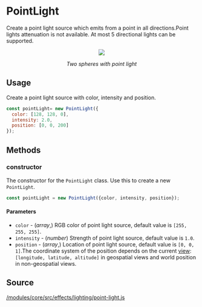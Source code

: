 # PointLight

Create a point light source which emits from a point in all directions.Point lights attenuation is not available. At most 5 directional lights can be supported.

<div align="center">
  <div>
    <img src="https://raw.github.com/visgl/deck.gl-data/master/images/whats-new/point-light.gif" />
    <p><i>Two spheres with point light</i></p>
  </div>
</div>

## Usage

Create a point light source with color, intensity and position.
```js
const pointLight= new PointLight({
  color: [128, 128, 0],
  intensity: 2.0,
  position: [0, 0, 200]
});
```

## Methods

### constructor

The constructor for the `PointLight` class. Use this to create a new `PointLight`.

```js
const pointLight = new PointLight({color, intensity, position});
```
#### Parameters

* `color` - (*array*,)  RGB color of point light source, default value is `[255, 255, 255]`.
* `intensity` - (*number*) Strength of point light source, default value is `1.0`.
* `position` - (*array*,)  Location of point light source, default value is `[0, 0, 1]`.The coordinate system of the position depends on the current [view](/docs/api-reference/core/deck.md#views): `[longitude, latitude, altitude]` in geospatial views and world position in non-geospatial views.

## Source

[/modules/core/src/effects/lighting/point-light.js](https://github.com/visgl/deck.gl/tree/8.8-release/modules/core/src/effects/lighting/point-light.js)
